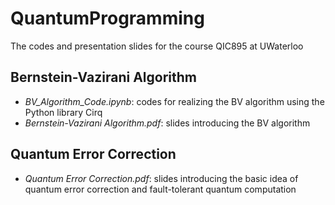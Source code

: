 # QuantumProgramming
The codes and presentation slides for the course QIC895 at UWaterloo
## Bernstein-Vazirani Algorithm
+ *BV_Algorithm_Code.ipynb*: codes for realizing the BV algorithm using the Python library Cirq
+ *Bernstein-Vazirani Algorithm.pdf*: slides introducing the BV algorithm
## Quantum Error Correction
+ *Quantum Error Correction.pdf*: slides introducing the basic idea of quantum error correction and fault-tolerant quantum computation
